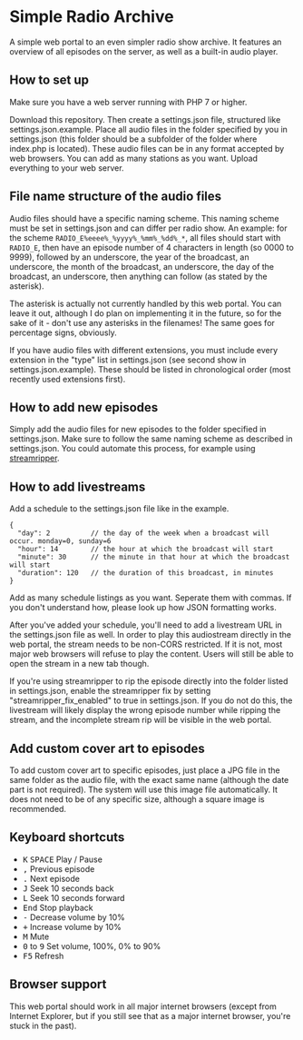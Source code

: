 # Simple Radio Archive

A simple web portal to an even simpler radio show archive. It features an overview of all episodes on the server, as well as a built-in audio player.


## How to set up

Make sure you have a web server running with PHP 7 or higher.

Download this repository. Then create a settings.json file, structured like settings.json.example. Place all audio files in the folder specified by you in settings.json (this folder should be a subfolder of the folder where index.php is located). These audio files can be in any format accepted by web browsers. You can add as many stations as you want. Upload everything to your web server.


## File name structure of the audio files

Audio files should have a specific naming scheme. This naming scheme must be set in settings.json and can differ per radio show. An example: for the scheme `RADIO_E%eeee%_%yyyy%_%mm%_%dd%_*`, all files should start with `RADIO_E`, then have an episode number of 4 characters in length (so 0000 to 9999), followed by an underscore, the year of the broadcast, an underscore, the month of the broadcast, an underscore, the day of the broadcast, an underscore, then anything can follow (as stated by the asterisk).

The asterisk is actually not currently handled by this web portal. You can leave it out, although I do plan on implementing it in the future, so for the sake of it - don't use any asterisks in the filenames! The same goes for percentage signs, obviously.

If you have audio files with different extensions, you must include every extension in the "type" list in settings.json (see second show in settings.json.example). These should be listed in chronological order (most recently used extensions first).


## How to add new episodes

Simply add the audio files for new episodes to the folder specified in settings.json. Make sure to follow the same naming scheme as described in settings.json. You could automate this process, for example using [streamripper](http://streamripper.sourceforge.net/ "Streamripper is a command line tool that rips internetradio streams").


## How to add livestreams

Add a schedule to the settings.json file like in the example.

```
{
  "day": 2          // the day of the week when a broadcast will occur. monday=0, sunday=6
  "hour": 14        // the hour at which the broadcast will start
  "minute": 30      // the minute in that hour at which the broadcast will start
  "duration": 120   // the duration of this broadcast, in minutes
}
```

Add as many schedule listings as you want. Seperate them with commas. If you don't understand how, please look up how JSON formatting works.

After you've added your schedule, you'll need to add a livestream URL in the settings.json file as well. In order to play this audiostream directly in the web portal, the stream needs to be non-CORS restricted. If it is not, most major web browsers will refuse to play the content. Users will still be able to open the stream in a new tab though.

If you're using streamripper to rip the episode directly into the folder listed in settings.json, enable the streamripper fix by setting "streamripper_fix_enabled" to true in settings.json. If you do not do this, the livestream will likely display the wrong episode number while ripping the stream, and the incomplete stream rip will be visible in the web portal.


## Add custom cover art to episodes

To add custom cover art to specific episodes, just place a JPG file in the same folder as the audio file, with the exact same name (although the date part is not required). The system will use this image file automatically. It does not need to be of any specific size, although a square image is recommended.


## Keyboard shortcuts

- <kbd>K</kbd> <kbd>SPACE</kbd> Play / Pause
- <kbd>,</kbd> Previous episode
- <kbd>.</kbd> Next episode
- <kbd>J</kbd> Seek 10 seconds back
- <kbd>L</kbd> Seek 10 seconds forward
- <kbd>End</kbd> Stop playback
- <kbd>-</kbd> Decrease volume by 10%
- <kbd>+</kbd> Increase volume by 10%
- <kbd>M</kbd> Mute
- <kbd>0</kbd> to <kbd>9</kbd> Set volume, 100%, 0% to 90%
- <kbd>F5</kbd> Refresh


## Browser support

This web portal should work in all major internet browsers (except from Internet Explorer, but if you still see that as a major internet browser, you're stuck in the past).
